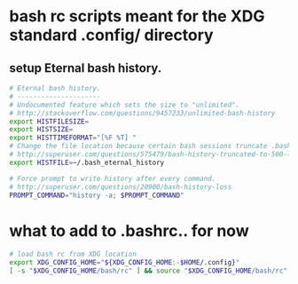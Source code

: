 # bash rc scripts meant for the XDG standard .config/ directory

## setup Eternal bash history.

```bash
# Eternal bash history.
# ---------------------
# Undocumented feature which sets the size to "unlimited".
# http://stackoverflow.com/questions/9457233/unlimited-bash-history
export HISTFILESIZE=
export HISTSIZE=
export HISTTIMEFORMAT="[%F %T] "
# Change the file location because certain bash sessions truncate .bash_history file upon close.
# http://superuser.com/questions/575479/bash-history-truncated-to-500-lines-on-each-login
export HISTFILE=~/.bash_eternal_history

# Force prompt to write history after every command.
# http://superuser.com/questions/20900/bash-history-loss
PROMPT_COMMAND="history -a; $PROMPT_COMMAND"
```

# what to add to .bashrc.. for now

```bash
# load bash rc from XDG location
export XDG_CONFIG_HOME="${XDG_CONFIG_HOME:-$HOME/.config}"
[ -s "$XDG_CONFIG_HOME/bash/rc" ] && source "$XDG_CONFIG_HOME/bash/rc"

```
